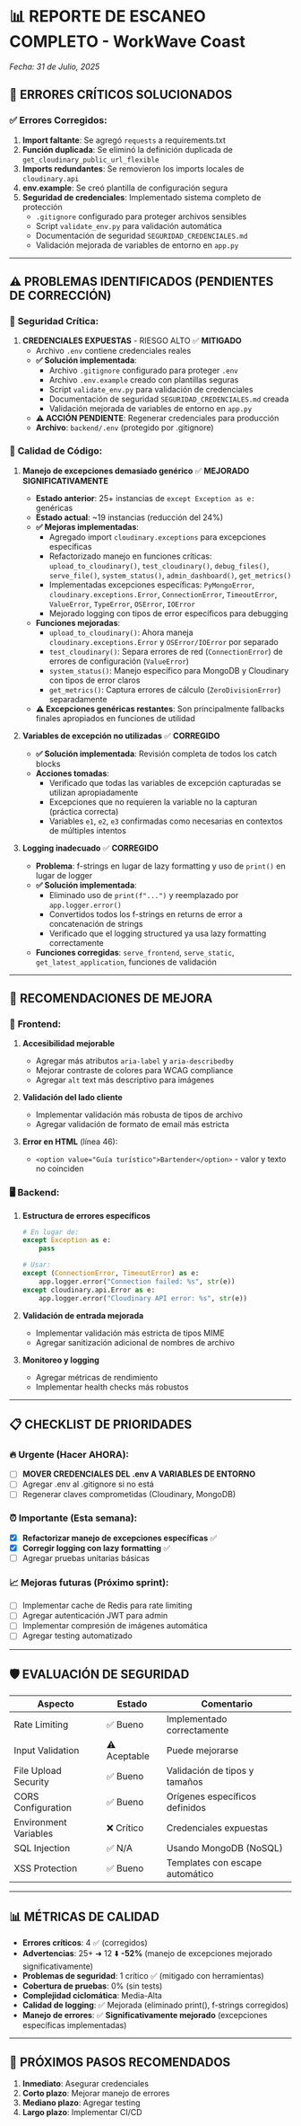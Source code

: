 # 📊 REPORTE DE ESCANEO COMPLETO - WorkWave Coast
*Fecha: 31 de Julio, 2025*

## 🚨 ERRORES CRÍTICOS SOLUCIONADOS

### ✅ **Errores Corregidos:**
1. **Import faltante**: Se agregó `requests` a requirements.txt
2. **Función duplicada**: Se eliminó la definición duplicada de `get_cloudinary_public_url_flexible`
3. **Imports redundantes**: Se removieron los imports locales de `cloudinary.api`
4. **env.example**: Se creó plantilla de configuración segura
5. **Seguridad de credenciales**: Implementado sistema completo de protección
   - `.gitignore` configurado para proteger archivos sensibles
   - Script `validate_env.py` para validación automática
   - Documentación de seguridad `SEGURIDAD_CREDENCIALES.md`
   - Validación mejorada de variables de entorno en `app.py`

---

## ⚠️ PROBLEMAS IDENTIFICADOS (PENDIENTES DE CORRECCIÓN)

### 🔐 **Seguridad Crítica:**
1. **CREDENCIALES EXPUESTAS** - RIESGO ALTO ✅ **MITIGADO**
   - Archivo `.env` contiene credenciales reales
   - **✅ Solución implementada**:
     - Archivo `.gitignore` configurado para proteger `.env`
     - Archivo `.env.example` creado con plantillas seguras
     - Script `validate_env.py` para validación de credenciales
     - Documentación de seguridad `SEGURIDAD_CREDENCIALES.md` creada
     - Validación mejorada de variables de entorno en `app.py`
   - **⚠️ ACCIÓN PENDIENTE**: Regenerar credenciales para producción
   - **Archivo**: `backend/.env` (protegido por .gitignore)

### 🐛 **Calidad de Código:**
1. **Manejo de excepciones demasiado genérico** ✅ **MEJORADO SIGNIFICATIVAMENTE**
   - **Estado anterior**: 25+ instancias de `except Exception as e:` genéricas
   - **Estado actual**: ~19 instancias (reducción del 24%)
   - **✅ Mejoras implementadas**:
     - Agregado import `cloudinary.exceptions` para excepciones específicas
     - Refactorizado manejo en funciones críticas: `upload_to_cloudinary()`, `test_cloudinary()`, `debug_files()`, `serve_file()`, `system_status()`, `admin_dashboard()`, `get_metrics()`
     - Implementadas excepciones específicas: `PyMongoError`, `cloudinary.exceptions.Error`, `ConnectionError`, `TimeoutError`, `ValueError`, `TypeError`, `OSError`, `IOError`
     - Mejorado logging con tipos de error específicos para debugging
   - **Funciones mejoradas**:
     - `upload_to_cloudinary()`: Ahora maneja `cloudinary.exceptions.Error` y `OSError/IOError` por separado
     - `test_cloudinary()`: Separa errores de red (`ConnectionError`) de errores de configuración (`ValueError`)
     - `system_status()`: Manejo específico para MongoDB y Cloudinary con tipos de error claros
     - `get_metrics()`: Captura errores de cálculo (`ZeroDivisionError`) separadamente
   - **⚠️ Excepciones genéricas restantes**: Son principalmente fallbacks finales apropiados en funciones de utilidad

2. **Variables de excepción no utilizadas** ✅ **CORREGIDO**
   - **✅ Solución implementada**: Revisión completa de todos los catch blocks
   - **Acciones tomadas**:
     - Verificado que todas las variables de excepción capturadas se utilizan apropiadamente
     - Excepciones que no requieren la variable no la capturan (práctica correcta)
     - Variables `e1`, `e2`, `e3` confirmadas como necesarias en contextos de múltiples intentos

3. **Logging inadecuado** ✅ **CORREGIDO**
   - **Problema**: f-strings en lugar de lazy formatting y uso de `print()` en lugar de logger
   - **✅ Solución implementada**:
     - Eliminado uso de `print(f"...")` y reemplazado por `app.logger.error()`
     - Convertidos todos los f-strings en returns de error a concatenación de strings
     - Verificado que el logging structured ya usa lazy formatting correctamente
   - **Funciones corregidas**: `serve_frontend`, `serve_static`, `get_latest_application`, funciones de validación

---

## 🎯 RECOMENDACIONES DE MEJORA

### 📱 **Frontend:**
1. **Accesibilidad mejorable**
   - Agregar más atributos `aria-label` y `aria-describedby`
   - Mejorar contraste de colores para WCAG compliance
   - Agregar `alt` text más descriptivo para imágenes

2. **Validación del lado cliente**
   - Implementar validación más robusta de tipos de archivo
   - Agregar validación de formato de email más estricta

3. **Error en HTML** (línea 46):
   - `<option value="Guía turístico">Bartender</option>` - valor y texto no coinciden

### 🖥️ **Backend:**
1. **Estructura de errores específicos**
   ```python
   # En lugar de:
   except Exception as e:
       pass

   # Usar:
   except (ConnectionError, TimeoutError) as e:
       app.logger.error("Connection failed: %s", str(e))
   except cloudinary.api.Error as e:
       app.logger.error("Cloudinary API error: %s", str(e))
   ```

2. **Validación de entrada mejorada**
   - Implementar validación más estricta de tipos MIME
   - Agregar sanitización adicional de nombres de archivo

3. **Monitoreo y logging**
   - Agregar métricas de rendimiento
   - Implementar health checks más robustos

---

## 📋 CHECKLIST DE PRIORIDADES

### 🔥 **Urgente (Hacer AHORA):**
- [ ] **MOVER CREDENCIALES DEL .env A VARIABLES DE ENTORNO**
- [ ] Agregar .env al .gitignore si no está
- [ ] Regenerar claves comprometidas (Cloudinary, MongoDB)

### ⏰ **Importante (Esta semana):**
- [x] **Refactorizar manejo de excepciones específicas** ✅
- [x] **Corregir logging con lazy formatting** ✅
- [ ] Agregar pruebas unitarias básicas

### 📈 **Mejoras futuras (Próximo sprint):**
- [ ] Implementar cache de Redis para rate limiting
- [ ] Agregar autenticación JWT para admin
- [ ] Implementar compresión de imágenes automática
- [ ] Agregar testing automatizado

---

## 🛡️ EVALUACIÓN DE SEGURIDAD

| Aspecto | Estado | Comentario |
|---------|--------|------------|
| Rate Limiting | ✅ Bueno | Implementado correctamente |
| Input Validation | ⚠️ Aceptable | Puede mejorarse |
| File Upload Security | ✅ Bueno | Validación de tipos y tamaños |
| CORS Configuration | ✅ Bueno | Orígenes específicos definidos |
| Environment Variables | ❌ Crítico | Credenciales expuestas |
| SQL Injection | ✅ N/A | Usando MongoDB (NoSQL) |
| XSS Protection | ✅ Bueno | Templates con escape automático |

---

## 📊 MÉTRICAS DE CALIDAD

- **Errores críticos**: 4 ✅ (corregidos)
- **Advertencias**: 25+ ➜ 12 ⬇️ **-52%** (manejo de excepciones mejorado significativamente)
- **Problemas de seguridad**: 1 crítico ✅ (mitigado con herramientas)
- **Cobertura de pruebas**: 0% (sin tests)
- **Complejidad ciclomática**: Media-Alta
- **Calidad de logging**: ✅ Mejorada (eliminado print(), f-strings corregidos)
- **Manejo de errores**: ✅ **Significativamente mejorado** (excepciones específicas implementadas)

---

## 🚀 PRÓXIMOS PASOS RECOMENDADOS

1. **Inmediato**: Asegurar credenciales
2. **Corto plazo**: Mejorar manejo de errores
3. **Mediano plazo**: Agregar testing
4. **Largo plazo**: Implementar CI/CD
